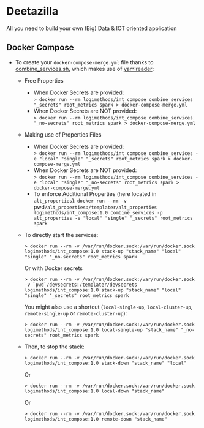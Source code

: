 # Deetazilla
All you need to build your own (Big) Data &amp; IOT oriented application

## Docker Compose

* To create your `docker-compose-merge.yml` file thanks to [combine_services.sh](./dz_compose/scripts/combine_services.sh), which makes use of [yamlreader](https://github.com/ImmobilienScout24/yamlreader):
    * Free Properties
      * When Docker Secrets are provided:    
      `> docker run --rm logimethods/int_compose combine_services "_secrets" root_metrics spark > docker-compose-merge.yml`
      * When Docker Secrets are NOT provided:    
      `> docker run --rm logimethods/int_compose combine_services "_no-secrets" root_metrics spark > docker-compose-merge.yml`
    * Making use of Properties Files
      * When Docker Secrets are provided:    
      `> docker run --rm logimethods/int_compose combine_services -e "local" "single" "_secrets" root_metrics spark > docker-compose-merge.yml`
      * When Docker Secrets are NOT provided:    
      `> docker run --rm logimethods/int_compose combine_services -e "local" "single" "_no-secrets" root_metrics spark > docker-compose-merge.yml`
      * To enforce Additional Properties (here located in `alt_properties`):
      `docker run --rm -v `pwd`/alt_properties:/templater/alt_properties logimethods/int_compose:1.0 combine_services -p alt_properties -e "local" "single" "_secrets" root_metrics spark`

    * To directly start the services:
      ```
      > docker run --rm -v /var/run/docker.sock:/var/run/docker.sock logimethods/int_compose:1.0 stack-up "stack_name" "local" "single" "_no-secrets" root_metrics spark
      ```
      Or with Docker secrets
      ```
      > docker run --rm -v /var/run/docker.sock:/var/run/docker.sock -v `pwd`/devsecrets:/templater/devsecrets logimethods/int_compose:1.0 stack-up "stack_name" "local" "single" "_secrets" root_metrics spark
      ```
      You might also use a shortcut (`local-single-up`, `local-cluster-up`, `remote-single-up` or `remote-cluster-up`):
      ```
      > docker run --rm -v /var/run/docker.sock:/var/run/docker.sock logimethods/int_compose:1.0 local-single-up "stack_name" "_no-secrets" root_metrics spark
      ```

    * Then, to stop the stack:
      ```
      > docker run --rm -v /var/run/docker.sock:/var/run/docker.sock logimethods/int_compose:1.0 stack-down "stack_name" "local"
      ```
      Or
      ```
      > docker run --rm -v /var/run/docker.sock:/var/run/docker.sock logimethods/int_compose:1.0 local-down "stack_name"
      ```
      Or
      ```
      > docker run --rm -v /var/run/docker.sock:/var/run/docker.sock logimethods/int_compose:1.0 remote-down "stack_name"
      ```
